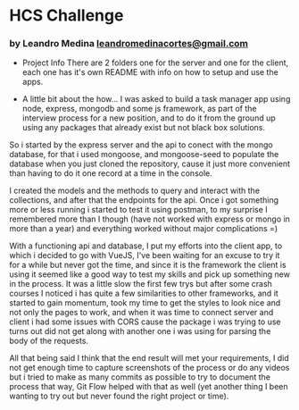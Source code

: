 # HCS Challenge

### by Leandro Medina <leandromedinacortes@gmail.com>

- Project Info
  There are 2 folders one for the server and one for the client, each one has it's own README with info on how to setup and use the apps.

- A little bit about the how...
  I was asked to build a task manager app using node, express, mongodb and some js framework, as part of the interview process for a new position, and to do it from the ground up using any packages that already exist but not black box solutions.

So i started by the express server and the api to conect with the mongo database, for that i used mongoose, and mongoose-seed to populate the database when you just cloned the repository, cause it just more convenient than having to do it one record at a time in the console.

I created the models and the methods to query and interact with the collections, and after that the endpoints for the api. Once i got something more or less running i started to test it using postman, to my surprise I remembered more than I though (have not worked with express or mongo in more than a year) and everything worked without major complications =)

With a functioning api and database, I put my efforts into the client app, to which i decided to go with VueJS, I've been waiting for an excuse to try it for a while but never got the time, and since it is the framework the client is using it seemed like a good way to test my skills and pick up something new in the process. It was a little slow the first few trys but after some crash courses I noticed i has quite a few similarities to other frameworks, and it started to gain momentum, took my time to get the styles to look nice and not only the pages to work, and when it was time to connect server and client i had some issues with CORS cause the package i was trying to use turns out did not get along with another one i was using for parsing the body of the requests.

All that being said I think that the end result will met your requirements, I did not get enough time to capture screenshots of the process or do any videos but i tried to make as many commits as possible to try to document the process that way, Git Flow helped with that as well (yet another thing I been wanting to try out but never found the right project or time).
